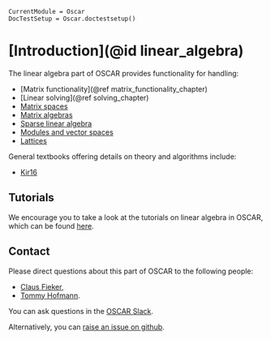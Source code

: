 ```@meta
CurrentModule = Oscar
DocTestSetup = Oscar.doctestsetup()
```

# [Introduction](@id linear_algebra)

The linear algebra part of OSCAR provides functionality for handling:
- [Matrix functionality](@ref matrix_functionality_chapter)
- [Linear solving](@ref solving_chapter)
- [Matrix spaces](@ref "Matrix Spaces")
- [Matrix algebras](@ref "Generic matrix algebras")
- [Sparse linear algebra](@ref)
- [Modules and vector spaces](@ref "Finitely presented modules")
- [Lattices](@ref)

General textbooks offering details on theory and algorithms include:
- [Kir16](@cite)

## Tutorials

We encourage you to take a look at the tutorials on linear algebra in
OSCAR, which can be found [here](https://www.oscar-system.org/tutorials/LinearAlgebra/).


## Contact

Please direct questions about this part of OSCAR to the following people:
* [Claus Fieker](https://math.rptu.de/en/wgs/agag/people/head/fieker),
* [Tommy Hofmann](https://www.thofma.com/).

You can ask questions in the [OSCAR Slack](https://www.oscar-system.org/community/#slack).

Alternatively, you can [raise an issue on github](https://www.oscar-system.org/community/#how-to-report-issues).
